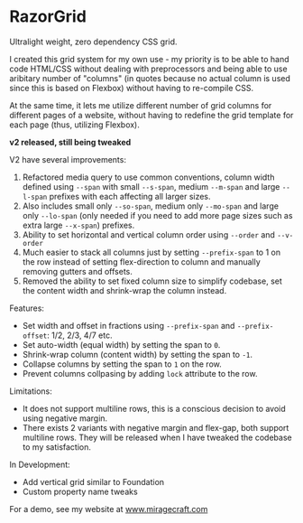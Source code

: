 # RazorGrid
Ultralight weight, zero dependency CSS grid.

I created this grid system for my own use - my priority is to be able to hand code HTML/CSS without dealing with preprocessors and being able to use aribitary number of "columns" (in quotes because no actual column is used since this is based on Flexbox) without having to re-compile CSS.

At the same time, it lets me utilize different number of grid columns for different pages of a website, without having to redefine the grid template for each page (thus, utilizing Flexbox).

**v2 released, still being tweaked**

V2 have several improvements:

  1. Refactored media query to use common conventions, column width defined using `--span` with small `--s-span`, medium `--m-span` and large `--l-span` prefixes with each affecting all larger sizes.
  2. Also includes small only `--so-span`, medium only `--mo-span` and large only `--lo-span` (only needed if you need to add more page sizes such as extra large `--x-span`) prefixes.
  3. Ability to set horizontal and vertical column order using `--order` and `--v-order`
  4. Much easier to stack all columns just by setting `--prefix-span` to 1 on the row instead of setting flex-direction to column and manually removing gutters and offsets.
  5. Removed the ability to set fixed column size to simplify codebase, set the content width and shrink-wrap the column instead.

Features:

  - Set width and offset in fractions using `--prefix-span` and `--prefix-offset`: 1/2, 2/3, 4/7 etc.
  - Set auto-width (equal width) by setting the span to `0`.
  - Shrink-wrap column (content width) by setting the span to `-1`.
  - Collapse columns by setting the span to `1` on the row.
  - Prevent columns collpasing by adding `lock` attribute to the row.

Limitations:

  - It does not support multiline rows, this is a conscious decision to avoid using negative margin.
  - There exists 2 variants with negative margin and flex-gap, both support multiline rows. They will be released when I have tweaked the codebase to my satisfaction.

In Development:

  - Add vertical grid similar to Foundation
  - Custom property name tweaks

For a demo, see my website at www.miragecraft.com
